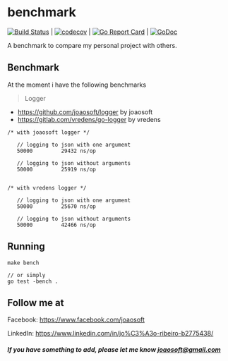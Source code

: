 # benchmark
[![Build Status](https://travis-ci.org/joaosoft/benchmark.svg?branch=master)](https://travis-ci.org/joaosoft/benchmark) | [![codecov](https://codecov.io/gh/joaosoft/benchmark/branch/master/graph/badge.svg)](https://codecov.io/gh/joaosoft/benchmark) | [![Go Report Card](https://goreportcard.com/badge/github.com/joaosoft/benchmark)](https://goreportcard.com/report/github.com/joaosoft/benchmark) | [![GoDoc](https://godoc.org/github.com/joaosoft/benchmark?status.svg)](https://godoc.org/github.com/joaosoft/benchmark/app)

A benchmark to compare my personal project with others.

## Benchmark
At the moment i have the following benchmarks
>Logger
* https://github.com/joaosoft/logger by joaosoft
* https://gitlab.com/vredens/go-logger by vredens

```   
/* with joaosoft logger */
   
   // logging to json with one argument
   50000	     29432 ns/op
   
   // logging to json without arguments
   50000	     25919 ns/op


/* with vredens logger */

   // logging to json with one argument
   50000	     25670 ns/op
   
   // logging to json without arguments
   50000	     42466 ns/op
```

## Running
```
make bench

// or simply
go test -bench .

```

## Follow me at
Facebook: https://www.facebook.com/joaosoft

LinkedIn: https://www.linkedin.com/in/jo%C3%A3o-ribeiro-b2775438/

##### If you have something to add, please let me know joaosoft@gmail.com
